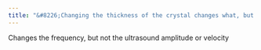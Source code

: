 ```yaml
---
title: "&#8226;Changing the thickness of the crystal changes what, but doesn't change what?"
---
```

Changes the frequency, but not the ultrasound amplitude or velocity

